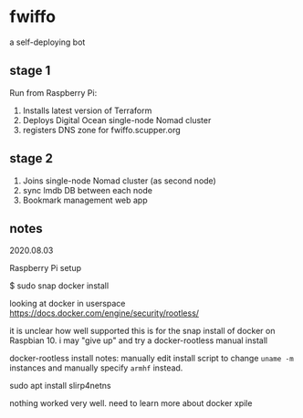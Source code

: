 fwiffo
======

a self-deploying bot

stage 1
-------

Run from Raspberry Pi:

1) Installs latest version of Terraform
2) Deploys Digital Ocean single-node Nomad cluster
3) registers DNS zone for fwiffo.scupper.org

stage 2
-------
1) Joins single-node Nomad cluster (as second node)
2) sync lmdb DB between each node
3) Bookmark management web app


notes
-----
2020.08.03

Raspberry Pi setup

$ sudo snap docker install

looking at docker in userspace
https://docs.docker.com/engine/security/rootless/

it is unclear how well supported this is for the snap install of docker
on Raspbian 10. i may "give up" and try a docker-rootless manual install


docker-rootless install notes:
manually edit install script to change `uname -m` instances and manually
specify `armhf` instead.

sudo apt install slirp4netns

nothing worked very well. need to learn more about docker xpile
